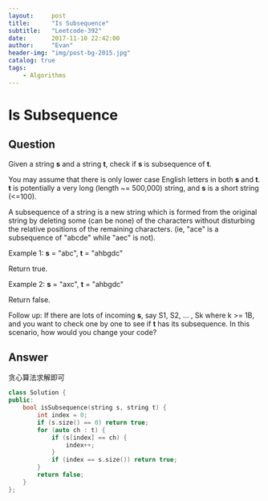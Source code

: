 ```yaml
---
layout:     post
title:      "Is Subsequence"
subtitle:   "Leetcode-392"
date:       2017-11-10 22:42:00
author:     "Evan"
header-img: "img/post-bg-2015.jpg"
catalog: true
tags:
    - Algorithms
---
```

#  Is Subsequence
## Question
Given a string **s** and a string **t**, check if **s** is subsequence of **t**.

You may assume that there is only lower case English letters in both **s** and **t**. **t** is potentially a very long (length ~= 500,000) string, and **s** is a short string (<=100).

A subsequence of a string is a new string which is formed from the original string by deleting some (can be none) of the characters without disturbing the relative positions of the remaining characters. (ie, "ace" is a subsequence of "abcde" while "aec" is not).

Example 1:
**s** = "abc", **t** = "ahbgdc"

Return true.

Example 2:
**s** = "axc", **t** = "ahbgdc"

Return false.

Follow up:
If there are lots of incoming **s**, say S1, S2, ... , Sk where k >= 1B, and you want to check one by one to see if **t** has its subsequence. In this scenario, how would you change your code?

## Answer
贪心算法求解即可
```c++
class Solution {
public:
    bool isSubsequence(string s, string t) {
        int index = 0;
        if (s.size() == 0) return true;
        for (auto ch : t) {
            if (s[index] == ch) {
                index++;
            }
            if (index == s.size()) return true;
        }
        return false;
    }
};
```
